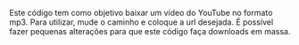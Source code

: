 Este código tem como objetivo baixar um vídeo do YouTube no formato mp3.
Para utilizar, mude o caminho e coloque a url desejada. É possível fazer pequenas alterações para que este código faça downloads em massa. 
